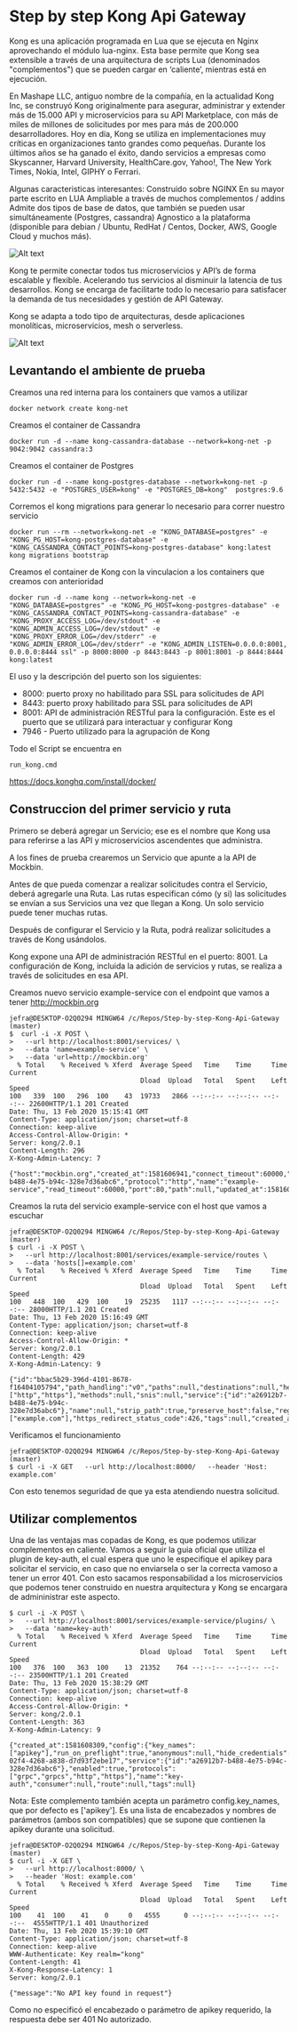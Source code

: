 # Step by step Kong Api Gateway

Kong es una aplicación programada en Lua que se ejecuta en Nginx aprovechando el módulo lua-nginx. Esta base permite que Kong sea extensible a través de una arquitectura de scripts Lua (denominados "complementos") que se pueden cargar en ‘caliente’, mientras está en ejecución.

En Mashape LLC, antiguo nombre de la compañía, en la actualidad Kong Inc, se construyó Kong originalmente para asegurar, administrar y extender más de 15.000 API y microservicios para su API Marketplace, con más de miles de millones de solicitudes por mes para más de 200.000 desarrolladores. Hoy en día, Kong se utiliza en implementaciones muy críticas en organizaciones tanto grandes como pequeñas. Durante los últimos años se ha ganado el éxito, dando servicios a empresas como Skyscanner, Harvard University, HealthCare.gov, Yahoo!, The New York Times, Nokia, Intel, GIPHY o Ferrari.


Algunas caracteristicas interesantes:
Construido sobre NGINX
En su mayor parte escrito en LUA
Ampliable a través de muchos complementos / addins
Admite dos tipos de base de datos, que también se pueden usar simultáneamente (Postgres, cassandra)
Agnostico a la plataforma (disponible para debian / Ubuntu, RedHat / Centos, Docker, AWS, Google Cloud y muchos más).

![Alt text](resources/img/kong.png?raw=true " ")

Kong te permite conectar todos tus microservicios y API’s de forma escalable y flexible. Acelerando tus servicios al disminuir la latencia de tus desarrollos. Kong se encarga de facilitarte todo lo necesario para satisfacer la demanda de tus necesidades y gestión de API Gateway.

Kong se adapta a todo tipo de arquitecturas, desde aplicaciones monolíticas, microservicios, mesh o serverless.

![Alt text](resources/img/architecture.png?raw=true " ")


## Levantando el ambiente de prueba

Creamos una red interna para los containers que vamos a utilizar
```
docker network create kong-net
```

Creamos el container de Cassandra 
```
docker run -d --name kong-cassandra-database --network=kong-net -p 9042:9042 cassandra:3
```

Creamos el container de Postgres
```
docker run -d --name kong-postgres-database --network=kong-net -p 5432:5432 -e "POSTGRES_USER=kong" -e "POSTGRES_DB=kong"  postgres:9.6
```

Corremos el kong migrations para generar lo necesario para correr nuestro servicio
```
docker run --rm --network=kong-net -e "KONG_DATABASE=postgres" -e "KONG_PG_HOST=kong-postgres-database" -e "KONG_CASSANDRA_CONTACT_POINTS=kong-postgres-database" kong:latest kong migrations bootstrap 
```  

Creamos el container de Kong con la vinculacion a los containers que creamos con anterioridad
```
docker run -d --name kong --network=kong-net -e "KONG_DATABASE=postgres" -e "KONG_PG_HOST=kong-postgres-database" -e "KONG_CASSANDRA_CONTACT_POINTS=kong-cassandra-database" -e "KONG_PROXY_ACCESS_LOG=/dev/stdout" -e "KONG_ADMIN_ACCESS_LOG=/dev/stdout" -e "KONG_PROXY_ERROR_LOG=/dev/stderr" -e "KONG_ADMIN_ERROR_LOG=/dev/stderr" -e "KONG_ADMIN_LISTEN=0.0.0.0:8001, 0.0.0.0:8444 ssl" -p 8000:8000 -p 8443:8443 -p 8001:8001 -p 8444:8444 kong:latest
```

El uso y la descripción del puerto son los siguientes:
- 8000: puerto proxy no habilitado para SSL para solicitudes de API
- 8443: puerto proxy habilitado para SSL para solicitudes de API
- 8001: API de administración RESTful para la configuración. Este es el puerto que se utilizará para interactuar y configurar Kong
- 7946 - Puerto utilizado para la agrupación de Kong

Todo el Script se encuentra en
```
run_kong.cmd
```

 https://docs.konghq.com/install/docker/



## Construccion del primer servicio y ruta

Primero se deberá agregar un Servicio; ese es el nombre que Kong usa para referirse a las API y microservicios ascendentes que administra.

A los fines de prueba  crearemos un Servicio que apunte a la API de Mockbin. 

Antes de que pueda comenzar a realizar solicitudes contra el Servicio, deberá agregarle una Ruta. Las rutas especifican cómo (y si) las solicitudes se envían a sus Servicios una vez que llegan a Kong. Un solo servicio puede tener muchas rutas.

Después de configurar el Servicio y la Ruta, podrá realizar solicitudes a través de Kong usándolos.

Kong expone una API de administración RESTful en el puerto: 8001. La configuración de Kong, incluida la adición de servicios y rutas, se realiza a través de solicitudes en esa API.

Creamos nuevo servicio example-service con el endpoint que vamos a tener http://mockbin.org
```
jefra@DESKTOP-O2Q0294 MINGW64 /c/Repos/Step-by-step-Kong-Api-Gateway (master)
$  curl -i -X POST \
>   --url http://localhost:8001/services/ \
>   --data 'name=example-service' \
>   --data 'url=http://mockbin.org'
  % Total    % Received % Xferd  Average Speed   Time    Time     Time  Current
                                 Dload  Upload   Total   Spent    Left  Speed
100   339  100   296  100    43  19733   2866 --:--:-- --:--:-- --:--:-- 22600HTTP/1.1 201 Created
Date: Thu, 13 Feb 2020 15:15:41 GMT
Content-Type: application/json; charset=utf-8
Connection: keep-alive
Access-Control-Allow-Origin: *
Server: kong/2.0.1
Content-Length: 296
X-Kong-Admin-Latency: 7

{"host":"mockbin.org","created_at":1581606941,"connect_timeout":60000,"id":"a26912b7-b488-4e75-b94c-328e7d36abc6","protocol":"http","name":"example-service","read_timeout":60000,"port":80,"path":null,"updated_at":1581606941,"retries":5,"write_timeout":60000,"tags":null,"client_certificate":null}
```

Creamos la ruta del servicio example-service con el host que vamos a escuchar
```
jefra@DESKTOP-O2Q0294 MINGW64 /c/Repos/Step-by-step-Kong-Api-Gateway (master)
$ curl -i -X POST \
>   --url http://localhost:8001/services/example-service/routes \
>   --data 'hosts[]=example.com'
  % Total    % Received % Xferd  Average Speed   Time    Time     Time  Current
                                 Dload  Upload   Total   Spent    Left  Speed
100   448  100   429  100    19  25235   1117 --:--:-- --:--:-- --:--:-- 28000HTTP/1.1 201 Created
Date: Thu, 13 Feb 2020 15:16:49 GMT
Content-Type: application/json; charset=utf-8
Connection: keep-alive
Access-Control-Allow-Origin: *
Server: kong/2.0.1
Content-Length: 429
X-Kong-Admin-Latency: 9

{"id":"bbac5b29-396d-4101-8678-f16404105794","path_handling":"v0","paths":null,"destinations":null,"headers":null,"protocols":["http","https"],"methods":null,"snis":null,"service":{"id":"a26912b7-b488-4e75-b94c-328e7d36abc6"},"name":null,"strip_path":true,"preserve_host":false,"regex_priority":0,"updated_at":1581607009,"sources":null,"hosts":["example.com"],"https_redirect_status_code":426,"tags":null,"created_at":1581607009}
```

Verificamos el funcionamiento 
```
jefra@DESKTOP-O2Q0294 MINGW64 /c/Repos/Step-by-step-Kong-Api-Gateway (master)
$ curl -i -X GET   --url http://localhost:8000/   --header 'Host: example.com'
```

Con esto tenemos seguridad de que ya esta atendiendo nuestra solicitud.


## Utilizar complementos

Una de las ventajas mas copadas de Kong, es que podemos utilizar complementos en caliente.
Vamos a seguir la guia oficial que utiliza el plugin de key-auth, el cual espera que uno le especifique el apikey para solicitar el servicio, en caso que no enviarsela o ser la correcta vamoso a tener un error 401.  Con esto sacamos responsabilidad a los microservicios que podemos tener construido en nuestra arquitectura y Kong se encargara de admininistrar este aspecto.
 
```
$ curl -i -X POST \
>   --url http://localhost:8001/services/example-service/plugins/ \
>   --data 'name=key-auth'
  % Total    % Received % Xferd  Average Speed   Time    Time     Time  Current
                                 Dload  Upload   Total   Spent    Left  Speed
100   376  100   363  100    13  21352    764 --:--:-- --:--:-- --:--:-- 23500HTTP/1.1 201 Created
Date: Thu, 13 Feb 2020 15:38:29 GMT
Content-Type: application/json; charset=utf-8
Connection: keep-alive
Access-Control-Allow-Origin: *
Server: kong/2.0.1
Content-Length: 363
X-Kong-Admin-Latency: 9

{"created_at":1581608309,"config":{"key_names":["apikey"],"run_on_preflight":true,"anonymous":null,"hide_credentials":false,"key_in_body":false},"id":"2d898b1a-02f4-4268-a838-d7d93f2ebe17","service":{"id":"a26912b7-b488-4e75-b94c-328e7d36abc6"},"enabled":true,"protocols":["grpc","grpcs","http","https"],"name":"key-auth","consumer":null,"route":null,"tags":null}
```

Nota: Este complemento también acepta un parámetro config.key_names, que por defecto es ['apikey']. Es una lista de encabezados y nombres de parámetros (ambos son compatibles) que se supone que contienen la apikey durante una solicitud.


```
jefra@DESKTOP-O2Q0294 MINGW64 /c/Repos/Step-by-step-Kong-Api-Gateway (master)
$ curl -i -X GET \
>   --url http://localhost:8000/ \
>   --header 'Host: example.com'
  % Total    % Received % Xferd  Average Speed   Time    Time     Time  Current
                                 Dload  Upload   Total   Spent    Left  Speed
100    41  100    41    0     0   4555      0 --:--:-- --:--:-- --:--:--  4555HTTP/1.1 401 Unauthorized
Date: Thu, 13 Feb 2020 15:39:10 GMT
Content-Type: application/json; charset=utf-8
Connection: keep-alive
WWW-Authenticate: Key realm="kong"
Content-Length: 41
X-Kong-Response-Latency: 1
Server: kong/2.0.1

{"message":"No API key found in request"}
```

Como no especificó el encabezado o parámetro de apikey requerido, la respuesta debe ser 401 No autorizado.
